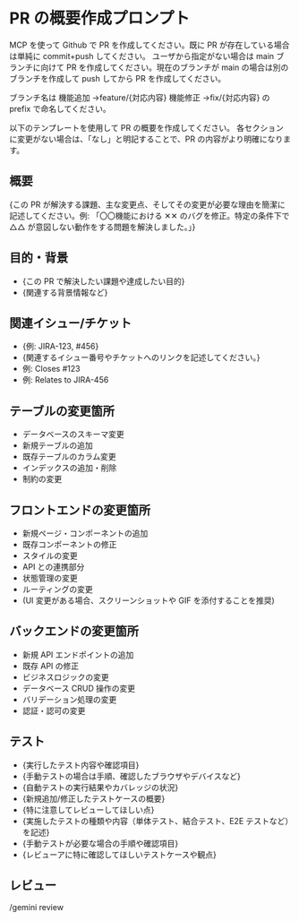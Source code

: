 # PR の概要作成プロンプト

MCP を使って Github で PR を作成してください。既に PR が存在している場合は単純に commit+push してください。
ユーザから指定がない場合は main ブランチに向けて PR を作成してください。現在のブランチが main の場合は別のブランチを作成して push してから PR を作成してください。

ブランチ名は
機能追加 →feature/{対応内容}
機能修正 →fix/{対応内容}
の prefix で命名してください。

以下のテンプレートを使用して PR の概要を作成してください。
各セクションに変更がない場合は、「なし」と明記することで、PR の内容がより明確になります。

## 概要

{この PR が解決する課題、主な変更点、そしてその変更が必要な理由を簡潔に記述してください。例: 「〇〇機能における ✕✕ のバグを修正。特定の条件下で △△ が意図しない動作をする問題を解決しました。」}

## 目的・背景

- {この PR で解決したい課題や達成したい目的}
- {関連する背景情報など}

## 関連イシュー/チケット

- {例: JIRA-123, #456}
- {関連するイシュー番号やチケットへのリンクを記述してください。}
- 例: Closes #123
- 例: Relates to JIRA-456

## テーブルの変更箇所

- データベースのスキーマ変更
- 新規テーブルの追加
- 既存テーブルのカラム変更
- インデックスの追加・削除
- 制約の変更

## フロントエンドの変更箇所

- 新規ページ・コンポーネントの追加
- 既存コンポーネントの修正
- スタイルの変更
- API との連携部分
- 状態管理の変更
- ルーティングの変更
- (UI 変更がある場合、スクリーンショットや GIF を添付することを推奨)

## バックエンドの変更箇所

- 新規 API エンドポイントの追加
- 既存 API の修正
- ビジネスロジックの変更
- データベース CRUD 操作の変更
- バリデーション処理の変更
- 認証・認可の変更

## テスト

- {実行したテスト内容や確認項目}
- {手動テストの場合は手順、確認したブラウザやデバイスなど}
- {自動テストの実行結果やカバレッジの状況}
- {新規追加/修正したテストケースの概要}
- {特に注意してレビューしてほしい点}
- {実施したテストの種類や内容（単体テスト、結合テスト、E2E テストなど）を記述}
- {手動テストが必要な場合の手順や確認項目}
- {レビューアに特に確認してほしいテストケースや観点}

## レビュー

/gemini review

